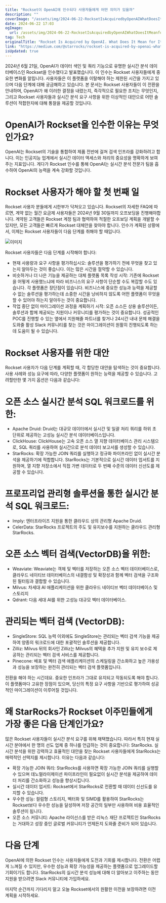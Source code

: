 ```yaml
---
title: "Rockset이 OpenAI에 인수되다 사용자들에게 어떤 의미가 있을까"
description: ""
coverImage: "/assets/img/2024-06-22-RocksetIsAcquiredbyOpenAIWhatDoesItMeanforItsUsers_0.png"
date: 2024-06-22 17:03
ogImage:
  url: /assets/img/2024-06-22-RocksetIsAcquiredbyOpenAIWhatDoesItMeanforItsUsers_0.png
tag: Tech
originalTitle: "Rockset Is Acquired by OpenAI. What Does It Mean for Its Users?"
link: "https://medium.com/@starrocks/rockset-is-acquired-by-openai-what-does-it-mean-for-its-users-3fa9561979d2"
isUpdated: true
---
```


2024년 6월 21일, OpenAI가 데이터 색인 및 쿼리 기능으로 유명한 실시간 분석 데이터베이스인 Rockset을 인수했다고 발표했습니다. 이 인수는 Rockset 사용자들에게 중요한 변화를 알립니다. 사용자들은 이 플랫폼을 이탈해야 하는 제한된 시간을 가지고 있으며 다음 단계에 대해 궁금해하고 있습니다. 본 문서는 Rockset 사용자들이 이 전환을 안내하며, OpenAI가 왜 이러한 결정을 내렸는지, 즉각적으로 필요한 조치는 무엇인지, 그리고 Rockset 사용자들과 실시간 분석 요구 사항을 위한 이상적인 대안으로 어떤 솔루션이 적합한지에 대해 통찰을 제공할 것입니다.

# OpenAI가 Rockset을 인수한 이유는 무엇인가요?

OpenAI는 Rockset의 기술을 통합하여 제품 전반에 걸쳐 검색 인프라를 강화하려고 합니다. 이는 인공지능 업계에서 실시간 데이터 액세스와 처리의 중요성을 명확하게 보여 주는 지표입니다. 게다가 Rockset 인수를 통해 OpenAI는 실시간 분석 전문가 팀을 흡수하여 OpenAI의 능력을 계속 강화할 것입니다.

# Rockset 사용자가 해야 할 첫 번째 일

<div class="content-ad"></div>

Rockset 사용자 분들에게 시한부가 닥쳐오고 있습니다. Rockset의 자세한 FAQ에 따르면, 계약 없는 월간 요금제 사용자들은 2024년 9월 30일까지 오프보딩을 진행해야합니다. 계약된 고객들은 Rockset 계정 팀과 협력하여 적절한 오프보딩 계획을 개발할 수 있지만, 모든 고객들은 빠르게 Rockset 대체안을 찾아야 합니다. 인수가 계획된 상황에서, 이제는 Rockset 사용자들이 다음 단계를 취해야 할 때입니다.

![이미지](/assets/img/2024-06-22-RocksetIsAcquiredbyOpenAIWhatDoesItMeanforItsUsers_0.png)

Rockset 사용자들은 다음 단계를 시작해야 합니다:

- 현재 사용량과 요구 사항을 평가하십시오: 솔루션을 평가하기 전에 무엇을 찾고 있는지 알아두는 것이 좋습니다. 이는 많은 시간을 절약할 수 있습니다.
- 비슷하거나 더 나은 기능을 제공하는 대체 플랫폼 목록 작성 시작: 기존에 Rockset을 어떻게 사용했느냐에 따라 비즈니스의 요구 사항이 단순할 수도 복잡할 수도 있습니다. 각 플랫폼은 장단점이 있습니다. 비즈니스에 중요한 성능과 능력을 제공할 수 없는 솔루션을 평가하는데 소중한 시간을 낭비하지 않도록 어떤 플랫폼이 무엇을 할 수 있어야 하는지 알아두는 것이 중요합니다.
- 작업 중단 없이 마이그레이션 과정을 계획하기 시작: 오픈 소스든 상용 솔루션이든, 솔루션과 함께 제공되는 지원이나 커뮤니티를 평가하는 것이 중요합니다. 성공적인 POC를 진행할 수 있는 옆에서 지원해줄 파트너를 찾거나 24시간 내내 문제 해결을 도와줄 활성 Slack 커뮤니티를 찾는 것은 마이그레이션이 원활히 진행되도록 하는 데 도움이 될 수 있습니다.

<div class="content-ad"></div>

# Rockset 사용자를 위한 대안

Rockset 사용자가 다음 단계를 계획할 때, 각 합당한 대안을 탐색하는 것이 중요합니다. 사용 사례와 성능 요구에 따라, 다양한 플랫폼이 원하는 능력을 제공할 수 있습니다. 고려할만한 몇 가지 옵션은 다음과 같습니다:

# 오픈 소스 실시간 분석 SQL 워크로드를 위한:

- Apache Druid: Druid는 대규모 데이터에서 실시간 및 일괄 처리 쿼리를 하위 초 단위로 제공하는 고성능 실시간 분석 데이터베이스입니다.
- ClickHouse: ClickHouse는 고속 오픈 소스 열 지향 데이터베이스 관리 시스템으로, SQL 쿼리를 사용하여 실시간으로 분석 데이터 보고서를 생성할 수 있습니다.
- StarRocks: 확장 가능한 JOIN 쿼리를 실행하고 정규화 파이프라인 없이 실시간 분석을 제공하기에 적합합니다. StarRocks는 기본적으로 실시간 데이터 업서트를 지원하며, 열 지향 저장소에서 직접 가변 데이터로 두 번째 수준의 데이터 신선도를 제공할 수 있습니다.

<div class="content-ad"></div>

# 프로프리업 관리형 솔루션을 통한 실시간 분석 SQL 워크로드:

- Imply: 엔터프라이즈 지원을 통한 클라우드 상의 관리형 Apache Druid.
- CelerData: StarRocks 프로젝트의 주도 및 유지보수를 지원하는 클라우드 관리형 StarRocks.

# 오픈 소스 벡터 검색(VectorDB)을 위한:

- Weaviate: Weaviate는 객체 및 벡터를 저장하는 오픈 소스 벡터 데이터베이스로, 클라우드 네이티브 데이터베이스의 내결함성 및 확장성과 함께 벡터 검색을 구조화된 필터링과 결합할 수 있습니다.
- Milvus: 차세대 AI 애플리케이션을 위한 클라우드 네이티브 벡터 데이터베이스 및 스토리지
- Qdrant: 다음 세대 AI를 위한 고성능 대규모 벡터 데이터베이스.

<div class="content-ad"></div>

# 관리되는 벡터 검색 (VectorDB):

- SingleStore: SQL 능력 이외에도 SingleStore는 관리되는 벡터 검색 기능을 제공하여 양종의 워크로드에 대한 포괄적인 솔루션을 제공합니다.
- Zilliz: Milvus 뒤의 회사인 Zilliz는 Milvus의 혜택을 추가 지원 및 유지 보수로 제공하는 관리되는 벡터 검색 서비스를 제공합니다.
- Pinecone: 배포 및 벡터 검색 애플리케이션의 스케일링을 간소화하고 높은 가용성과 성능을 보장하는 완전히 관리되는 벡터 검색 플랫폼입니다.

전환을 해야 하는 시긴데요. 중요한 인프라가 그대로 유지되고 작동되도록 해야 합니다. 이 플랫폼마다 고유한 장점이 있으며, 당신의 특정 요구 사항을 기반으로 평가하여 성공적인 마이그레이션이 이루어질 것입니다.

# 왜 StarRocks가 Rockset 이주민들에게 가장 좋은 다음 단계인가요?

<div class="content-ad"></div>

많은 Rockset 사용자들이 실시간 분석 요구를 위해 채택했습니다. 따라서 특히 현재 실시간 분야에서 한 명의 선도 업체 중 하나를 언급하는 것이 중요합니다: StarRocks. 실시간 분석을 위한 강력하고 효율적인 대안을 찾는 Rockset 사용자들에게 StarRocks는 매력적인 선택지를 제시합니다. 이유는 다음과 같습니다:

- 확장 가능한 JOIN 쿼리: StarRocks를 사용하면 확장 가능한 JOIN 쿼리를 실행할 수 있으며 데노멀라이제이션 파이프라인이 필요없이 실시간 분석을 제공하여 데이터 처리를 간소화하고 성능을 향상시킵니다.
- 실시간 데이터 업서트: Rockset에서 StarRocks로 전환할 때 데이터 신선도를 유지할 수 있습니다.
- 우수한 성능: 컬럼형 스토리지, 벡터화 및 SIMD를 활용하여 StarRocks는 Rockset보다 우수한 성능을 달성하며 저장 공간의 일부만 사용하여 비용 효율적인 솔루션이 됩니다.
- 오픈 소스 커뮤니티: Apache 라이선스를 받은 리눅스 재단 프로젝트인 StarRocks는 거대하고 성장 중인 글로벌 커뮤니티가 언제든지 도와줄 준비가 되어 있습니다.

# 다음 단계

OpenAI에 의한 Rockset 인수는 사용자들에게 도전과 기회를 제시합니다. 전환은 어렵게 느껴질 수 있지만, 우수한 성능과 확장 가능성을 제공하는 플랫폼으로 업그레이드할 기회이기도 합니다. StarRocks의 실시간 분석 성능에 대해 더 알아보고 이주하는 동안 지원을 받으려면 Slack 커뮤니티에 가입하세요.

<div class="content-ad"></div>

마지막 순간까지 기다리지 말고 오늘 Rockset에서의 원활한 이전을 보장하려면 이전 계획을 시작하세요.
